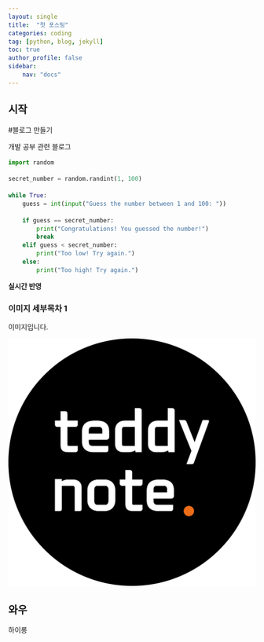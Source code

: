 ```yaml
---
layout: single
title:  "첫 포스팅"
categories: coding
tag: [python, blog, jekyll]
toc: true
author_profile: false
sidebar: 
    nav: "docs"
---
```


## 시작



#블로그 만들기

개발 공부 관련 블로그


```python
import random

secret_number = random.randint(1, 100)

while True:
    guess = int(input("Guess the number between 1 and 100: "))
    
    if guess == secret_number:
        print("Congratulations! You guessed the number!")
        break
    elif guess < secret_number:
        print("Too low! Try again.")
    else:
        print("Too high! Try again.")
```

**실시간 반영**



### 이미지 세부목차 1

이미지입니다.



![teddynote](../images/2024-07-01-first/teddynote.png)

## 와우

하이롱
